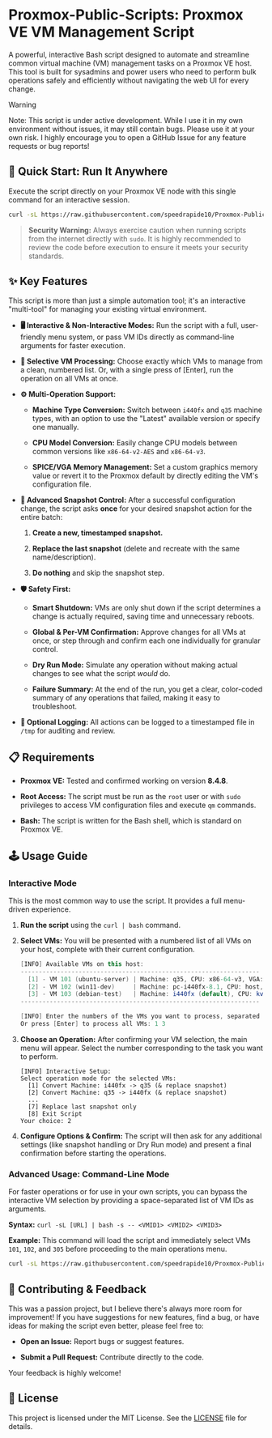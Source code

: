 # Proxmox-Public-Scripts: Proxmox VE VM Management Script

A powerful, interactive Bash script designed to automate and streamline common virtual machine (VM) management tasks on a Proxmox VE host. This tool is built for sysadmins and power users who need to perform bulk operations safely and efficiently without navigating the web UI for every change.

>[!WARNING]
> Note: This script is under active development. While I use it in my own environment without issues, it may still contain bugs. Please use it at your own risk. I highly encourage you to open a GitHub Issue for any feature requests or bug reports!

## 🚀 Quick Start: Run It Anywhere

Execute the script directly on your Proxmox VE node with this single command for an interactive session.

```bash
curl -sL https://raw.githubusercontent.com/speedrapide10/Proxmox-Public-Scripts/main/Proxmox_VE_VM_Management_Script.sh | bash
```

> **Security Warning:** Always exercise caution when running scripts from the internet directly with `sudo`. It is highly recommended to review the code before execution to ensure it meets your security standards.

## ✨ Key Features

This script is more than just a simple automation tool; it's an interactive "multi-tool" for managing your existing virtual environment.

-   **🖥️ Interactive & Non-Interactive Modes:** Run the script with a full, user-friendly menu system, or pass VM IDs directly as command-line arguments for faster execution.
    
-   **🎯 Selective VM Processing:** Choose exactly which VMs to manage from a clean, numbered list. Or, with a single press of \[Enter\], run the operation on all VMs at once.
    
-   **⚙️ Multi-Operation Support:**
    
    -   **Machine Type Conversion:** Switch between `i440fx` and `q35` machine types, with an option to use the "Latest" available version or specify one manually.
        
    -   **CPU Model Conversion:** Easily change CPU models between common versions like `x86-64-v2-AES` and `x86-64-v3`.
        
    -   **SPICE/VGA Memory Management:** Set a custom graphics memory value or revert it to the Proxmox default by directly editing the VM's configuration file.
        
-   **📸 Advanced Snapshot Control:** After a successful configuration change, the script asks **once** for your desired snapshot action for the entire batch:
    
    1.  **Create a new, timestamped snapshot.**
        
    2.  **Replace the last snapshot** (delete and recreate with the same name/description).
        
    3.  **Do nothing** and skip the snapshot step.
        
-   **🛡️ Safety First:**
    
    -   **Smart Shutdown:** VMs are only shut down if the script determines a change is actually required, saving time and unnecessary reboots.
        
    -   **Global & Per-VM Confirmation:** Approve changes for all VMs at once, or step through and confirm each one individually for granular control.
        
    -   **Dry Run Mode:** Simulate any operation without making actual changes to see what the script _would_ do.
        
    -   **Failure Summary:** At the end of the run, you get a clear, color-coded summary of any operations that failed, making it easy to troubleshoot.
        
-   **📜 Optional Logging:** All actions can be logged to a timestamped file in `/tmp` for auditing and review.
    

## 📋 Requirements

-   **Proxmox VE:** Tested and confirmed working on version **8.4.8**.
    
-   **Root Access:** The script must be run as the `root` user or with `sudo` privileges to access VM configuration files and execute `qm` commands.
    
-   **Bash:** The script is written for the Bash shell, which is standard on Proxmox VE.
    

## 🕹️ Usage Guide

### Interactive Mode

This is the most common way to use the script. It provides a full menu-driven experience.

1.  **Run the script** using the `curl | bash` command.
    
2.  **Select VMs:** You will be presented with a numbered list of all VMs on your host, complete with their current configuration.
    
    ```csharp
    [INFO] Available VMs on this host:
    ------------------------------------------------------------------
      [1] - VM 101 (ubuntu-server) | Machine: q35, CPU: x86-64-v3, VGA: qxl
      [2] - VM 102 (win11-dev)     | Machine: pc-i440fx-8.1, CPU: host, VGA: virtio,memory=64
      [3] - VM 103 (debian-test)   | Machine: i440fx (default), CPU: kvm64 (default), VGA: default
    ------------------------------------------------------------------
    
    [INFO] Enter the numbers of the VMs you want to process, separated by spaces.
    Or press [Enter] to process all VMs: 1 3
    ```
    
3.  **Choose an Operation:** After confirming your VM selection, the main menu will appear. Select the number corresponding to the task you want to perform.
    
    ```less
    [INFO] Interactive Setup:
    Select operation mode for the selected VMs:
      [1] Convert Machine: i440fx -> q35 (& replace snapshot)
      [2] Convert Machine: q35 -> i440fx (& replace snapshot)
      ...
      [7] Replace last snapshot only
      [8] Exit Script
    Your choice: 2
    ```
    
4.  **Configure Options & Confirm:** The script will then ask for any additional settings (like snapshot handling or Dry Run mode) and present a final confirmation before starting the operations.
    

### Advanced Usage: Command-Line Mode

For faster operations or for use in your own scripts, you can bypass the interactive VM selection by providing a space-separated list of VM IDs as arguments.

**Syntax:** `curl -sL [URL] | bash -s -- <VMID1> <VMID2> <VMID3>`

**Example:** This command will load the script and immediately select VMs `101`, `102`, and `305` before proceeding to the main operations menu.

```bash
curl -sL https://raw.githubusercontent.com/speedrapide10/Proxmox-Public-Scripts/main/Proxmox_VE_VM_Management_Script.sh | bash -s -- 101 102 305
```

## 🤝 Contributing & Feedback

This was a passion project, but I believe there's always more room for improvement! If you have suggestions for new features, find a bug, or have ideas for making the script even better, please feel free to:

-   **Open an Issue:** Report bugs or suggest features.
    
-   **Submit a Pull Request:** Contribute directly to the code.
    

Your feedback is highly welcome!

## 📜 License

This project is licensed under the MIT License. See the [LICENSE](https://github.com/speedrapide10/Proxmox-Public-Scripts/blob/main/LICENSE) file for details.
